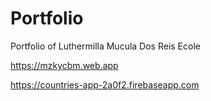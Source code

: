 # Portfolio
Portfolio of Luthermilla Mucula Dos Reis Ecole

https://mzkycbm.web.app

https://countries-app-2a0f2.firebaseapp.com
